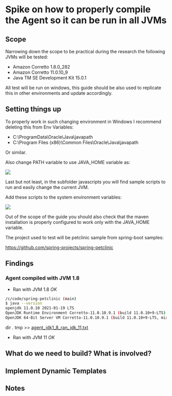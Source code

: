 # Spike on how to properly compile the Agent so it can be run in all JVMs 

## Scope

Narrowing down the scope to be practical during the research the following JVMs will be tested:

- Amazon Corretto 1.8.0_282
- Amazon Corretto 11.0.10_9
- Java TM SE Development Kit 15.0.1

All test will be run on windows, this guide should be also used to replicate this in other environments and update accordingly.


## Setting things up
To properly work in such changing environment in Windows I recommend deleting this from Env Variables:
 - C:\ProgramData\Oracle\Java\javapath
- C:\Program Files (x86)\Common Files\Oracle\Java\javapath

Or similar.

Also change PATH variable to use JAVA_HOME variable as:

![](https://www.happycoders.eu/wp-content/uploads/2019/07/Path_1.png)

Last but not least, in the subfolder javascripts you will find sample scripts to run and easily change the current JVM.


Add these scripts to the system environment variables:

![](https://www.happycoders.eu/wp-content/uploads/2019/07/Path_scripts.png)

Out of the scope of the guide you should also check that the maven installation is properly configured to work only with the JAVA_HOME variable.

The project used to test will be petclinic sample from spring-boot samples:

https://github.com/spring-projects/spring-petclinic

## Findings

### Agent compiled with JVM 1.8
- Ran with JVM 1.8 *OK*


``` bash
/c/code/spring-petclinic (main)
$ java --version
openjdk 11.0.10 2021-01-19 LTS
OpenJDK Runtime Environment Corretto-11.0.10.9.1 (build 11.0.10+9-LTS)
OpenJDK 64-Bit Server VM Corretto-11.0.10.9.1 (build 11.0.10+9-LTS, mixed mode)
```
dir *.* tmp >> [agent_jdk1_8_ran_jdk_11.txt](results/agent_jdk1_8_ran_jdk_11.tx)


* Ran with JVM 11  *OK*

## What do we need to build? What is involved?

## Implement Dynamic Templates


## Notes

